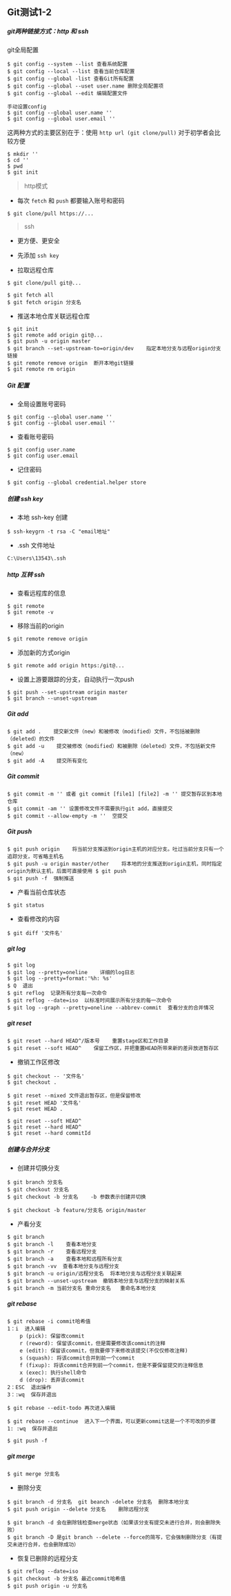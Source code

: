## Git测试1-2

##### git两种链接方式：http 和 ssh

git全局配置

```
$ git config --system --list 查看系统配置
$ git config --local --list 查看当前仓库配置
$ git config --global -list 查看Git所有配置
$ git config --global --uset user.name 删除全局配置项
$ git config --global --edit 编辑配置文件

手动设置config
$ git config --global user.name ''
$ git config --global user.email ''
```

这两种方式的主要区别在于：使用 `http url (git clone/pull)` 对于初学者会比较方便

```
$ mkdir ''
$ cd ''
$ pwd
$ git init
```

> http模式

- 每次 `fetch` 和 `push` 都要输入账号和密码

```
$ git clone/pull https://...
```

> ssh

- 更方便、更安全

- 先添加 `ssh key`

- 拉取远程仓库

```
$ git clone/pull git@...

$ git fetch all
$ git fetch origin 分支名
```

- 推送本地仓库关联远程仓库

```
$ git init
$ git remote add origin git@...
$ git push -u origin master
$ git branch --set-upstream-to=origin/dev    指定本地分支与远程origin分支链接
$ git remote remove origin  断开本地git链接
$ git remote rm origin
```

##### Git 配置

+ 全局设置账号密码

```
$ git config --global user.name ''
$ git config --global user.email ''
```

+ 查看账号密码

```
$ git config user.name
$ git config user.email
```

+ 记住密码

```
$ git config --global credential.helper store
```

##### 创建 ssh key

- 本地 ssh-key 创建

```
$ ssh-keygrn -t rsa -C "email地址"
```

- .ssh 文件地址

```
C:\Users\13543\.ssh
```

##### http 互转 ssh

- 查看远程库的信息

```
$ git remote
$ git remote -v
```

- 移除当前的origin

```
$ git remote remove origin
```

- 添加新的方式origin

```
$ git remote add origin https:/git@...
```

- 设置上游要跟踪的分支，自动执行一次push

```
$ git push --set-upstream origin master
$ git branch --unset-upstream
```

##### Git add

```
$ git add .    提交新文件（new）和被修改（modified）文件，不包括被删除（deleted）的文件
$ git add -u    提交被修改（modified）和被删除（deleted）文件，不包括新文件（new）
$ git add -A    提交所有变化
```

##### Git commit

```
$ git commit -m '' 或者 git commit [file1] [file2] -m '' 提交暂存区到本地仓库
$ git commit -am '' 设置修改文件不需要执行git add，直接提交
$ git commit --allow-empty -m ''  空提交
```

##### Git push

```
$ git push origin    将当前分支推送到origin主机的对应分支。吐过当前分支只有一个追踪分支，可省略主机名
$ git push -u origin master/other    将本地的分支推送到origin主机，同时指定origin为默认主机，后面可直接使用 $ git push
$ git push -f  强制推送
```

+ 产看当前仓库状态

```
$ git status
```

+ 查看修改的内容

```
$ git diff '文件名'
```

##### git log

```
$ git log
$ git log --pretty=oneline    详细的log日志
$ git log --pretty=format:'%h: %s'
$ Q  退出
$ git reflog  记录所有分支每一次命令
$ git reflog --date=iso  以标准时间展示所有分支的每一次命令
$ git log --graph --pretty=oneline --abbrev-commit  查看分支的合并情况
```

##### git reset

```
$ git reset --hard HEAD^/版本号    重置stage区和工作目录
$ git reset --soft HEAD^    保留工作区，并把重置HEAD所带来新的差异放进暂存区
```

+ 撤销工作区修改

```未使用 git add 缓存代码
$ git checkout -- '文件名'
$ git checkout .
```

```已使用 git add 缓存代码
$ git reset --mixed 文件退出暂存区，但是保留修改
$ git reset HEAD '文件名'
$ git reset HEAD .
```

```已使用 git commit 提交了代码
$ git reset --soft HEAD^
$ git reset --hard HEAD^
$ git reset --hard commitId
```

##### 创建与合并分支

* 创建并切换分支

```
$ git branch 分支名
$ git checkout 分支名
$ git checkout -b 分支名    -b 参数表示创建并切换

$ git checkout -b feature/分支名 origin/master
```

* 产看分支

```
$ git branch
$ git branch -l    查看本地分支
$ git branch -r    查看远程分支
$ git branch -a    查看本地和远程所有分支
$ git branch -vv  查看本地分支与远程分支
$ git branch -u origin/远程分支名  将本地分支与远程分支关联起来
$ git branch --unset-upstream  撤销本地分支与远程分支的映射关系
$ git branch -m 当前分支名 重命分支名   重命名本地分支
```

##### git rebase
```
$ git rebase -i commit哈希值
1：i  进入编辑
    p (pick): 保留改commit
    r (reword): 保留该commit，但是需要修改该commit的注释
    e (edit): 保留该commit，但我要停下来修改该提交(不仅仅修改注释)
    s (squash): 将该commit合并到前一个commit
    f (fixup): 将该commit合并到前一个commit，但是不要保留提交的注释信息
    x (exec): 执行shell命令
    d (drop): 丢弃该commit
2：ESC  退出操作
3：:wq  保存并退出

$ git rebase --edit-todo 再次进入编辑

$ git rebase --continue  进入下一个界面，可以更新commit这是一个不可改的步骤
1: :wq  保存并退出

$ git push -f

```

##### git merge

```
$ git merge 分支名
```

* 删除分支

```
$ git branch -d 分支名  git beanch -delete 分支名  删除本地分支
$ git push origin --delete 分支名    删除远程分支

$ git branch -d 会在删除钱检查merge状态（如果该分支有提交未进行合并，则会删除失败）
$ git branch -D 是git branch --delete --force的简写，它会强制删除分支（有提交未进行合并，也会删除成功）
```

+ 恢复已删除的远程分支

```
$ git reflog --date=iso
$ git checkout -b 分支名 最近commit哈希值
$ git push origin -u 分支名
```